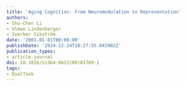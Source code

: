 ```yaml
---
title: 'Aging Cognition: From Neuromodulation to Representation'
authors:
- Shu-Chen Li
- Ulman Lindenberger
- Sverker Sikström
date: '2001-01-01T00:00:00'
publishDate: '2024-12-24T10:27:55.042902Z'
publication_types:
- article-journal
doi: 10.1016/S1364-6613(00)01769-1
tags:
- DualTask
---
```

